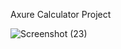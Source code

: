 Axure Calculator Project

![Screenshot (23)](https://github.com/user-attachments/assets/0b5e6461-05cb-4b24-b2b7-4a0374c0dbac)
